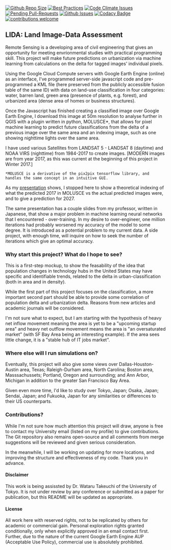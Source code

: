 [![Github Repo Size](https://img.shields.io/github/repo-size/MadIceTea/LIDA.svg)](https://github.com/MadIceTea/LIDA)
[![Best Practices](https://bestpractices.coreinfrastructure.org/projects/612/badge)](https://bestpractices.coreinfrastructure.org)
[![Code Climate Issues](https://codeclimate.com/github/MadIceTea/LIDA/badges/issue_count.svg)](https://codeclimate.com/github/MadIceTea/LIDA)
[![Pending Pull-Requests](http://githubbadges.herokuapp.com/MadIceTea/LIDA/pulls.svg)](https://github.com/MadIceTea/LIDA/pulls)
[![Github Issues](http://githubbadges.herokuapp.com/MadIceTea/LIDA/issues.svg)](https://github.com/LIDA/balanceic/issues)
[![Codacy Badge](https://api.codacy.com/project/badge/Grade/3bedc4b9cf3548689db09f1bfca82414)](https://www.codacy.com/app/MadIceTea/LIDA?utm_source=github.com&utm_medium=referral&utm_content=MadIceTea/LIDA&utm_campaign=badger)
[![contributions welcome](https://img.shields.io/badge/contributions-welcome-brightgreen.svg?style=flat)](https://github.com/MadIceTea/LIDA/wiki/)

<h2>LIDA: Land Image-Data Assessment</h2>

Remote Sensing is a developing area of civil engineering that gives an opportunity for meeting envrionmental studies with practical programming skill. This project will make future predictions on urbanization via machine learning from calculations on the delta for tagged images' individual pixels.

Using the Google Cloud Compute servers with Google Earth Engine (online) as an interface, I've programmed server-side javascript code and pre-programmed a KML file (here preserved from the publicly accessible fusion table of the same ID) with data on land-use classification in four categories: water, barren land, green area (presence of plants, e.g. forest), and urbanized area (dense area of homes or business structures).

Once the Javascript has finished creating a classified image over Google Earth Engine, I download this image at 50m resolution to analyse further in QGIS with a plugin written in python, MOLUSCE*, that allows for pixel machine learning to predict future classifications from the delta of a previous image over the same area and an indexing image, such as one showing nighttime lights over the same area.

I have used various Satellites from LANDSAT 5 - LANDSAT 8 (daytime) and NOAA VIRS (nighttime) from 1984-2017 to create images.
[MODERN images are from year 2017, as this was current at the beginning of this project in Winter 2017.]

`*MOLUSCE is a derivative of the pix2pix tensorflow library, and handles the same concept in an intuitive GUI.`

As my [presentation](https://github.com/MadIceTea/LIDA/blob/master/Future-Predictive%20Terrain%20Classification%20of%20California%20Bay%20Area/Presentation.pdf) shows, I stopped here to show a theoretical indexing of what the predicted 2017 in MOLUSCE vs the actual predicted images were, and to give a prediction for 2027.

The same presentation has a couple slides from my professor, written in Japanese, that show a major problem in machine learning neural networks that I encountered - over-training. In my desire to over-engineer, one million iterations had probably worsened my accuracy of the model to some degree. It is introduced as a potential problem to my current data. A side project, with enough time, will inquire on how to seek the number of iterations which give an optimal accuracy.

<h3>Why start this project? What do I hope to see?</h3>

This is a first-step mockup, to show the feasability of the idea that population changes in technology hubs in the United States may have specific and identifiable trends, related to the delta in urban-classification (both in area and in density).

While the first part of this project focuses on the classification, a more important second part should be able to provide some correlation of population delta and urbanization delta. Reasons from new articles and academic journals will be considered.

I'm not sure what to expect, but I am starting with the hypothesis of heavy net inflow movement meaning the area is yet to be a "upcoming startup area" and heavy net outflow movement means the area is "an oversaturated market" (with SF Bay Area being an interesting example). If the area sees little change, it is a "stable hub of IT jobs market".

<h3>Where else will I run simulations on?</h3>

Eventually, this project will also give some views over Dallas-Houston-Austin area, Texas; Raleigh-Durham area, North Carolina; Boston area, Masssachussets; Portland, Oregon and surrounding; and Ann Arbor, Michigan in addition to the greater San Francisco Bay Area.

Given even more time, I'd like to study over Tokyo, Japan; Osaka, Japan; Sendai, Japan; and Fukuoka, Japan for any similarities or differences to their US counterparts.

<h3>Contributions?</h3>

While I'm not sure how much attention this project will draw, anyone is free to contact my University email (listed on my profile) to give contributions. The Git repository also remains open-source and all comments from merge suggestions will be reviewed and given serious consideration.

In the meanwhile, I will be working on updating for more locations, and improving the structure and effectiveness of my code. Thank you in advance.

<h4>Disclaimer</h4>
This work is being assissted by Dr. Wataru Takeuchi of the University of Tokyo. It is not under review by any conference or submitted as a paper for publication, but this README will be updated as appropriate.

<h4>License</h4>
All work here with reserved rights, not to be replicated by others for academic or commercial gain. Personal exploration rights granted conditionally, only when explicitly approved in an email contact first.
Further, due to the nature of the current Google Earth Engine AUP (Acceptable Use Policy), commercial use is absolutely prohibited.
